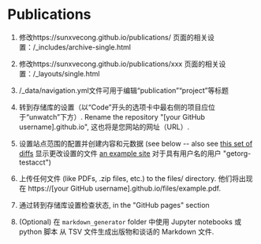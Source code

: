 # Publications
1. 修改https://sunxvecong.github.io/publications/ 页面的相关设置：/_includes/archive-single.html
1. 修改https://sunxvecong.github.io/publications/xxx 页面的相关设置：/_layouts/single.html
2. /_data/navigation.yml文件可用于编辑“publication”“project”等标题


1. 转到存储库的设置（以“Code”开头的选项卡中最右侧的项目应位于“unwatch”下方）. Rename the repository "[your GitHub username].github.io", 这也将是您网站的网址（URL）.
1. 设置站点范围的配置并创建内容和元数据 (see below -- also see [this set of diffs](http://archive.is/3TPas) 显示更改设置的文件 [an example site](https://getorg-testacct.github.io) 对于具有用户名的用户 "getorg-testacct")
1. 上传任何文件 (like PDFs, .zip files, etc.) to the files/ directory. 他们将出现在 https://[your GitHub username].github.io/files/example.pdf.  
1. 通过转到存储库设置检查状态, in the "GitHub pages" section
1. (Optional) 在 `markdown_generator` folder 中使用 Jupyter notebooks 或 python 脚本 从 TSV 文件生成出版物和谈话的 Markdown 文件.


